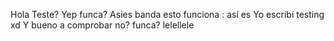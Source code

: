 
Hola
Teste?
Yep funca?
Asies banda esto funciona
: así es
Yo escribí testing xd
Y bueno a comprobar no?
funca?
lelellele

